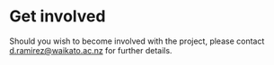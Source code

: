 # Get involved

Should you wish to become involved with the project, please contact <d.ramirez@waikato.ac.nz> for further details.
